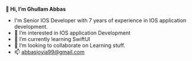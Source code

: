  **👋 Hi, I’m Ghullam Abbas** 

- I'm Senior IOS Developer with 7 years of experience in IOS application development.
- 👀 I’m interested in IOS application Development
- 🌱 I’m currently learning SwiftUI
- 💞️ I’m looking to collaborate on Learning stuff.
- 📫 abbasjoyia99@gmail.com
<!---
abbasjoyia99/abbasjoyia99 is a ✨ special ✨ repository because its `README.md` (this file) appears on your GitHub profile.
You can click the Preview link to take a look at your changes.
--->
